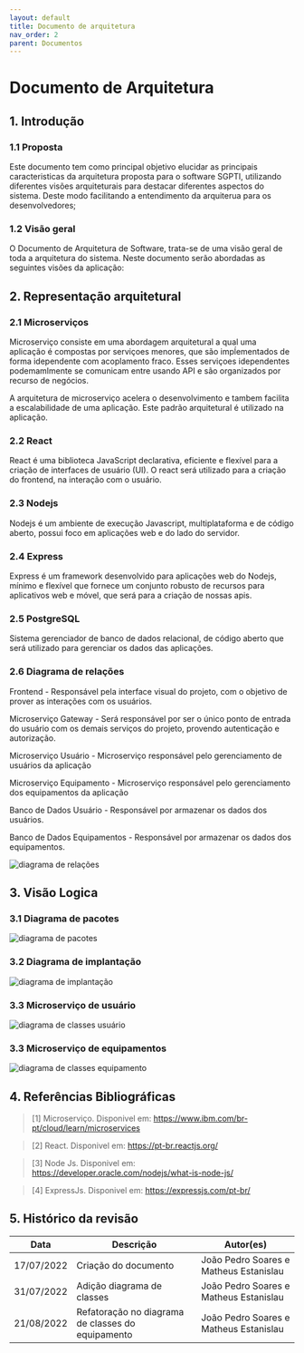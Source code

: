 ```yaml
---
layout: default
title: Documento de arquitetura
nav_order: 2
parent: Documentos
---
```


# Documento de Arquitetura

## 1. Introdução

### 1.1 Proposta

Este documento tem como principal objetivo elucidar as principais caracteristicas da arquitetura proposta para o software SGPTI, utilizando diferentes visões arquiteturais para destacar diferentes aspectos do sistema. Deste modo facilitando a entendimento da arquiterua para os desenvolvedores; 

### 1.2 Visão geral

O Documento de Arquitetura de Software, trata-se de uma visão geral de toda a arquitetura do sistema. Neste documento serão abordadas as seguintes visões da aplicação:


## 2. Representação arquitetural

### 2.1 Microserviços

Microserviço consiste em uma abordagem arquitetural a qual uma aplicação é compostas por serviçoes menores, que são impĺementados de forma idependente com acoplamento fraco. Esses serviçoes idependentes podemamlmente se comunicam entre usando API e são organizados por recurso de negócios. 

A arquitetura de microserviço acelera o desenvolvimento e tambem facilita a escalabilidade de uma aplicação. Este padrão arquitetural é utilizado na aplicação.
### 2.2 React

React é uma biblioteca JavaScript declarativa, eficiente e flexível para a criação de interfaces de usuário (UI). O react será utilizado para a criação do frontend, na interação com o usuário.

### 2.3 Nodejs
Nodejs é um ambiente de execução Javascript, multiplataforma e de código aberto,
possui foco em aplicações web e do lado do servidor.

### 2.4 Express
Express é um framework desenvolvido para aplicações web do Nodejs, mínimo e flexível que fornece um conjunto robusto de recursos para aplicativos web e móvel, que será para a criação de nossas apis.

### 2.5 PostgreSQL
Sistema gerenciador de banco de dados relacional, de código aberto que será utilizado para gerenciar os dados das aplicações.

### 2.6 Diagrama de relações

Frontend - Responsável pela interface visual do projeto, com o objetivo de prover as interações com os usuários.

Microserviço Gateway - Será responsável por ser o único ponto de entrada do usuário com os demais serviços do projeto, provendo autenticação e autorização.

Microserviço Usuário - Microserviço responsável pelo gerenciamento de usuários da aplicação 

Microserviço Equipamento -  Microserviço responsável pelo gerenciamento dos equipamentos da aplicação 

Banco de Dados Usuário - Responsável por armazenar os dados dos usuários.

Banco de Dados Equipamentos - Responsável por armazenar os dados dos equipamentos.


![diagrama de relações](../assets/diagrama-de-relacoes.png)

## 3. Visão Logica

### 3.1 Diagrama de pacotes 

![diagrama de pacotes](../assets/diagrama-de-pacotes.png)

### 3.2 Diagrama de implantação

![diagrama de implantação](../assets/diagrama-de-implantacao.png)

### 3.3 Microserviço de usuário

![diagrama de classes usuário](../assets/diagrama-classes-usuario.png)
### 3.3 Microserviço de equipamentos

![diagrama de classes equipamento](../assets/diagrama-classes-equipamentos.png)
## 4. Referências Bibliográficas

> [1] Microserviço. Disponivel em: https://www.ibm.com/br-pt/cloud/learn/microservices

> [2] React. Disponivel em: https://pt-br.reactjs.org/

> [3] Node Js. Disponivel em: https://developer.oracle.com/nodejs/what-is-node-js/

> [4] ExpressJs. Disponivel em: https://expressjs.com/pt-br/
## 5. Histórico da revisão

|**Data**|**Descrição**|**Autor(es)**|
|--------|-------------|-------------|
|17/07/2022|Criação do documento| João Pedro Soares e Matheus Estanislau |
|31/07/2022|Adição diagrama de classes| João Pedro Soares e Matheus Estanislau|
|21/08/2022|Refatoração no diagrama de classes do equipamento| João Pedro Soares e Matheus Estanislau|
